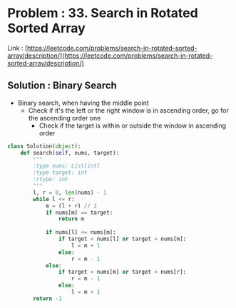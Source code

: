 # Problem : 33. Search in Rotated Sorted Array
Link : [https://leetcode.com/problems/search-in-rotated-sorted-array/description/](https://leetcode.com/problems/search-in-rotated-sorted-array/description/)

## Solution : Binary Search
- Binary search, when having the middle point
    - Check if it's the left or the right window is in ascending order, go for the ascending order one
        - Check if the target is within or outside the window in ascending order
```python
class Solution(object):
    def search(self, nums, target):
        """
        :type nums: List[int]
        :type target: int
        :rtype: int
        """
        l, r = 0, len(nums) - 1
        while l <= r:
            m = (l + r) // 2
            if nums[m] == target:
                return m
            
            if nums[l] <= nums[m]:
                if target < nums[l] or target > nums[m]:
                    l = m + 1
                else:
                    r = m - 1
            else:
                if target < nums[m] or target > nums[r]:
                    r = m - 1
                else:
                    l = m + 1
        return -1
```
